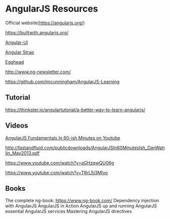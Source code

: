 # AngularJS Resources

Official website(https://angularjs.org/)

https://builtwith.angularjs.org/
    
[Angular-UI](http://angular-ui.github.io/)
    
[Angular Strap](http://mgcrea.github.io/angular-strap/) 

[Egghead](https://egghead.io/)

http://www.ng-newsletter.com/

https://github.com/jmcunningham/AngularJS-Learning

## Tutorial

https://thinkster.io/angulartutorial/a-better-way-to-learn-angularjs/

## Videos
    
[AngularJS Fundamentals In 60-ish Minutes on Youtube](https://www.youtube.com/watch?v=i9MHigUZKEM)
    
http://fastandfluid.com/publicdownloads/AngularJSIn60MinutesIsh_DanWahlin_May2013.pdf

https://www.youtube.com/watch?v=aGHzqwQU06g

https://www.youtube.com/watch?v=TRrL5j3MIvo

## Books

The complete ng-book: https://www.ng-book.com/
Dependency injection with AngularJS
AngularJS in Action
AngularJS up and running
AngularJS essential
AngularJS services
Mastering AngularJS directives
	
